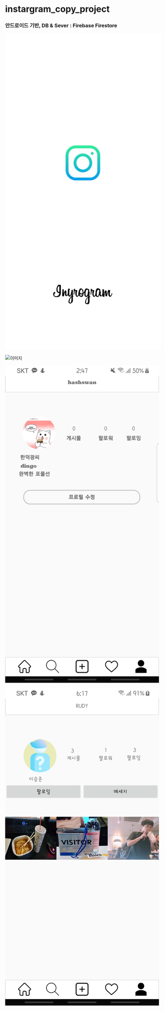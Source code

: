# instargram_copy_project
### 안드로이드 기반, DB & Sever : Firebase Firestore




![이미지](./app_explain/1.jpeg)

![이미지](./app_explain/2.jpeg)

![이미지](./app_explain/3.jpeg)

![이미지](./app_explain/4.jpeg)

